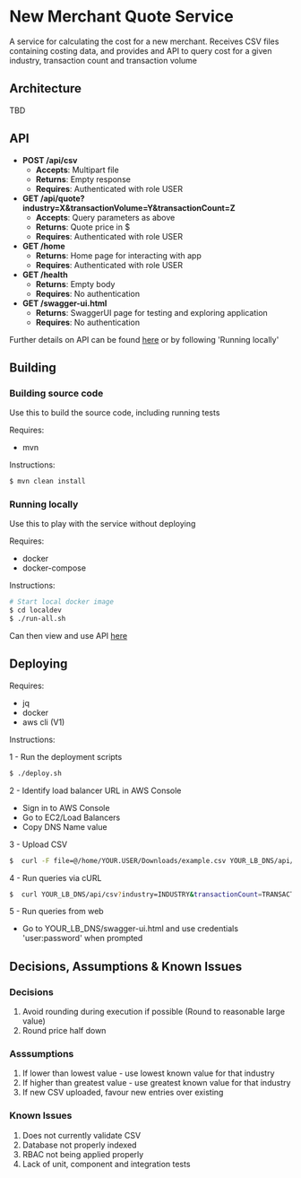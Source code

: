 # New Merchant Quote Service
A service for calculating the cost for a new merchant. Receives CSV files containing costing data, and provides and API to
query cost for a given industry, transaction count and transaction volume

## Architecture
TBD

## API
* **POST /api/csv**
    * **Accepts**: Multipart file
    * **Returns**: Empty response
    * **Requires**: Authenticated with role USER
* **GET /api/quote?industry=X&transactionVolume=Y&transactionCount=Z**
    * **Accepts**: Query parameters as above
    * **Returns**: Quote price in $
    * **Requires**: Authenticated with role USER
* **GET /home**
    * **Returns**: Home page for interacting with app
    * **Requires**: Authenticated with role USER
* **GET /health**
    * **Returns**: Empty body
    * **Requires**: No authentication
* **GET /swagger-ui.html**
    * **Returns**: SwaggerUI page for testing and exploring application
    * **Requires**: No authentication


Further details on API can be found [here](http://new-m-publi-1eqhl0nteohsn-1135320769.ap-southeast-2.elb.amazonaws.com/swagger-ui.html) or by following 'Running locally'

## Building

### Building source code
Use this to build the source code, including running tests

Requires: 
* mvn

Instructions:
```bash
$ mvn clean install
```

### Running locally
Use this to play with the service without deploying

Requires:
* docker
* docker-compose

Instructions:
```bash
# Start local docker image
$ cd localdev
$ ./run-all.sh
```

Can then view and use API [here](http://172.19.2.20:8080/api/swagger-ui.html)

## Deploying
Requires:
* jq
* docker
* aws cli (V1)

Instructions:

1 - Run the deployment scripts
```bash
$ ./deploy.sh
```

2 - Identify load balancer URL in AWS Console
* Sign in to AWS Console
* Go to EC2/Load Balancers
* Copy DNS Name value

3 - Upload CSV
```bash
$  curl -F file=@/home/YOUR.USER/Downloads/example.csv YOUR_LB_DNS/api/csv --user 'admin:admin'
```

4 - Run queries via cURL
```bash
$  curl YOUR_LB_DNS/api/csv?industry=INDUSTRY&transactionCount=TRANSACTION_COUNT&transactionVolume=TRANSACTION_VOLUME --user 'user:password'
```

5 - Run queries from web
* Go to YOUR_LB_DNS/swagger-ui.html and use credentials 'user:password' when prompted

## Decisions, Assumptions & Known Issues
### Decisions
1. Avoid rounding during execution if possible (Round to reasonable large value)
1. Round price half down

### Asssumptions
1. If lower than lowest value - use lowest known value for that industry
1. If higher than greatest value - use greatest known value for that industry
1. If new CSV uploaded, favour new entries over existing

### Known Issues
1. Does not currently validate CSV
1. Database not properly indexed
1. RBAC not being applied properly
1. Lack of unit, component and integration tests